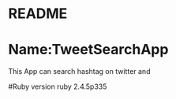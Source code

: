 # README

Name:TweetSearchApp
==========
This App can search hashtag on twitter and 

#Ruby version
ruby 2.4.5p335

